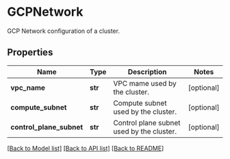 # GCPNetwork

GCP Network configuration of a cluster.
## Properties
Name | Type | Description | Notes
------------ | ------------- | ------------- | -------------
**vpc_name** | **str** | VPC mame used by the cluster. | [optional] 
**compute_subnet** | **str** | Compute subnet used by the cluster. | [optional] 
**control_plane_subnet** | **str** | Control plane subnet used by the cluster. | [optional] 

[[Back to Model list]](../README.md#documentation-for-models) [[Back to API list]](../README.md#documentation-for-api-endpoints) [[Back to README]](../README.md)


